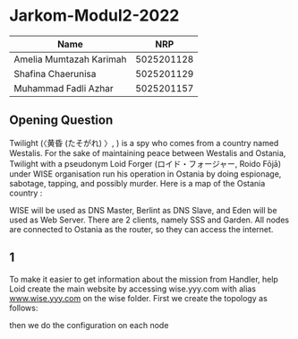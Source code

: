 # Jarkom-Modul2-2022
| Name | NRP |
| ------ | ------ |
| Amelia Mumtazah Karimah | 5025201128 |
| Shafina Chaerunisa | 5025201129 |
| Muhammad Fadli Azhar | 5025201157 |


## Opening Question
Twilight (〈黄昏 (たそがれ) 〉, <Tasogare>) is a spy who comes from a country named Westalis. For the sake of maintaining peace between Westalis and Ostania, Twilight with a pseudonym Loid Forger (ロイド・フォージャー, Roido Fōjā) under WISE organisation run his operation in Ostania by doing espionage, sabotage, tapping, and possibly murder. Here is a map of the Ostania country :

WISE will be used as DNS Master, Berlint as DNS Slave, and Eden will be used as Web Server. There are 2 clients, namely SSS and Garden. All nodes are connected to Ostania as the router, so they can access the internet.

## 1
To make it easier to get information about the mission from Handler, help Loid create the main website by accessing wise.yyy.com with alias www.wise.yyy.com on the wise folder.
First we create the topology as follows:

then we do the configuration on each node
